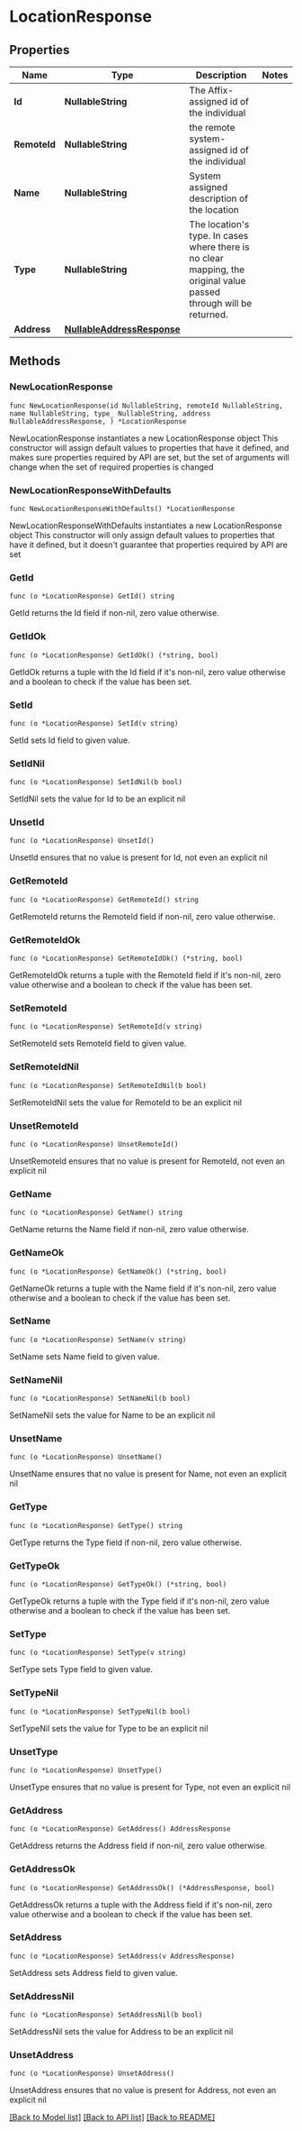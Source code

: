 # LocationResponse

## Properties

Name | Type | Description | Notes
------------ | ------------- | ------------- | -------------
**Id** | **NullableString** | The Affix-assigned id of the individual | 
**RemoteId** | **NullableString** | the remote system-assigned id of the individual | 
**Name** | **NullableString** | System assigned description of the location | 
**Type** | **NullableString** | The location&#39;s type. In cases where there is no clear mapping, the original value passed through will be returned.  | 
**Address** | [**NullableAddressResponse**](AddressResponse.md) |  | 

## Methods

### NewLocationResponse

`func NewLocationResponse(id NullableString, remoteId NullableString, name NullableString, type_ NullableString, address NullableAddressResponse, ) *LocationResponse`

NewLocationResponse instantiates a new LocationResponse object
This constructor will assign default values to properties that have it defined,
and makes sure properties required by API are set, but the set of arguments
will change when the set of required properties is changed

### NewLocationResponseWithDefaults

`func NewLocationResponseWithDefaults() *LocationResponse`

NewLocationResponseWithDefaults instantiates a new LocationResponse object
This constructor will only assign default values to properties that have it defined,
but it doesn't guarantee that properties required by API are set

### GetId

`func (o *LocationResponse) GetId() string`

GetId returns the Id field if non-nil, zero value otherwise.

### GetIdOk

`func (o *LocationResponse) GetIdOk() (*string, bool)`

GetIdOk returns a tuple with the Id field if it's non-nil, zero value otherwise
and a boolean to check if the value has been set.

### SetId

`func (o *LocationResponse) SetId(v string)`

SetId sets Id field to given value.


### SetIdNil

`func (o *LocationResponse) SetIdNil(b bool)`

 SetIdNil sets the value for Id to be an explicit nil

### UnsetId
`func (o *LocationResponse) UnsetId()`

UnsetId ensures that no value is present for Id, not even an explicit nil
### GetRemoteId

`func (o *LocationResponse) GetRemoteId() string`

GetRemoteId returns the RemoteId field if non-nil, zero value otherwise.

### GetRemoteIdOk

`func (o *LocationResponse) GetRemoteIdOk() (*string, bool)`

GetRemoteIdOk returns a tuple with the RemoteId field if it's non-nil, zero value otherwise
and a boolean to check if the value has been set.

### SetRemoteId

`func (o *LocationResponse) SetRemoteId(v string)`

SetRemoteId sets RemoteId field to given value.


### SetRemoteIdNil

`func (o *LocationResponse) SetRemoteIdNil(b bool)`

 SetRemoteIdNil sets the value for RemoteId to be an explicit nil

### UnsetRemoteId
`func (o *LocationResponse) UnsetRemoteId()`

UnsetRemoteId ensures that no value is present for RemoteId, not even an explicit nil
### GetName

`func (o *LocationResponse) GetName() string`

GetName returns the Name field if non-nil, zero value otherwise.

### GetNameOk

`func (o *LocationResponse) GetNameOk() (*string, bool)`

GetNameOk returns a tuple with the Name field if it's non-nil, zero value otherwise
and a boolean to check if the value has been set.

### SetName

`func (o *LocationResponse) SetName(v string)`

SetName sets Name field to given value.


### SetNameNil

`func (o *LocationResponse) SetNameNil(b bool)`

 SetNameNil sets the value for Name to be an explicit nil

### UnsetName
`func (o *LocationResponse) UnsetName()`

UnsetName ensures that no value is present for Name, not even an explicit nil
### GetType

`func (o *LocationResponse) GetType() string`

GetType returns the Type field if non-nil, zero value otherwise.

### GetTypeOk

`func (o *LocationResponse) GetTypeOk() (*string, bool)`

GetTypeOk returns a tuple with the Type field if it's non-nil, zero value otherwise
and a boolean to check if the value has been set.

### SetType

`func (o *LocationResponse) SetType(v string)`

SetType sets Type field to given value.


### SetTypeNil

`func (o *LocationResponse) SetTypeNil(b bool)`

 SetTypeNil sets the value for Type to be an explicit nil

### UnsetType
`func (o *LocationResponse) UnsetType()`

UnsetType ensures that no value is present for Type, not even an explicit nil
### GetAddress

`func (o *LocationResponse) GetAddress() AddressResponse`

GetAddress returns the Address field if non-nil, zero value otherwise.

### GetAddressOk

`func (o *LocationResponse) GetAddressOk() (*AddressResponse, bool)`

GetAddressOk returns a tuple with the Address field if it's non-nil, zero value otherwise
and a boolean to check if the value has been set.

### SetAddress

`func (o *LocationResponse) SetAddress(v AddressResponse)`

SetAddress sets Address field to given value.


### SetAddressNil

`func (o *LocationResponse) SetAddressNil(b bool)`

 SetAddressNil sets the value for Address to be an explicit nil

### UnsetAddress
`func (o *LocationResponse) UnsetAddress()`

UnsetAddress ensures that no value is present for Address, not even an explicit nil

[[Back to Model list]](../README.md#documentation-for-models) [[Back to API list]](../README.md#documentation-for-api-endpoints) [[Back to README]](../README.md)


